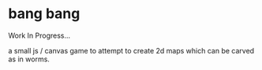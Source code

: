 # bang bang

Work In Progress...

a small js / canvas game to attempt to create 2d maps which can be carved as in worms.
